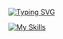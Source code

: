[![Typing SVG](https://readme-typing-svg.demolab.com?font=Fira+Code&pause=1000&width=435&lines=Frontend+developer;UX%2FUI+designer;Passionate+universal+developer+I+am)](https://git.io/typing-svg)

[![My Skills](https://skillicons.dev/icons?i=js,html,css,wasm)](https://skillicons.dev)
